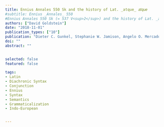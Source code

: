 ```yaml
---
title: Ennius Annales 550 Sk and the history of Lat. _atque_ 𝑎𝑡𝑞𝑢𝑒
#subtitle: Ennius _Annales_ 550
#Ennius Annales 550 Sk (= 537 V<sup>2</sup>) and the history of Lat. _atque_
authors: ["David Goldstein"]
date: "2018-11-01"
publication_types: ["10"]
publication: "Dieter C. Gunkel, Stephanie W. Jamison, Angelo O. Mercado, and Kazuhiko Yoshida, ed. _Vina diem celebrent: Studies in linguistics and philology in honor of Brent Vine_, 61–75. Ann Arbor: Beech Stave Press"
doi: ""
abstract: ""

 
selected: false
featured: false

tags:
- Latin
- Diachronic Syntax
- Conjunction
- Ennius
- Syntax
- Semantics 
- Grammaticalization
- Indo-European


---
```



